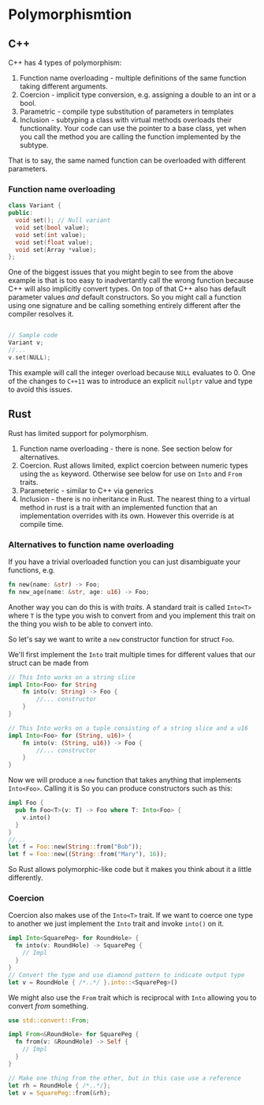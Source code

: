 # Polymorphismtion

## C++

C++ has 4 types of polymorphism:

1. Function name overloading - multiple definitions of the same function taking different arguments. 
2. Coercion - implicit type conversion, e.g. assigning a double to an int or a bool.
3. Parametric - compile type substitution of parameters in templates
4. Inclusion - subtyping a class with virtual methods overloads their functionality. Your code can use the pointer to a base class, yet when you call the method you are calling the function implemented by the subtype.

That is to say, the same named function can be overloaded with different parameters. 

### Function name overloading


```c++
class Variant {
public:
  void set(); // Null variant
  void set(bool value);
  void set(int value);
  void set(float value);
  void set(Array *value);
};
```

One of the biggest issues that you might begin to see from the above example is that is too easy to inadvertantly call the wrong function because C++ will also implicitly convert types. On top of that C++ also has default parameter values _and_ default constructors. So you might call a function using one signature and be calling something entirely different after the compiler resolves it.

```c++

// Sample code
Variant v;
//...
v.set(NULL);
```

This example will call the integer overload because `NULL` evaluates to 0. One of the changes to `C++11` was to introduce an explicit `nullptr` value and type to avoid this issues.

## Rust

Rust has limited support for polymorphism. 

1. Function name overloading - there is none. See section below for alternatives.
2. Coercion. Rust allows limited, explict coercion between numeric types using the `as` keyword. Otherwise see below for use on `Into` and `From` traits.
3. Parameteric - similar to C++ via generics
4. Inclusion - there is no inheritance in Rust. The nearest thing to a virtual method in rust is a trait with an implemented function that an implementation overrides with its own. However this override is at compile time.

### Alternatives to function name overloading

If you have a trivial overloaded function you can just disambiguate your functions, e.g.

```rust
fn new(name: &str) -> Foo;
fn new_age(name: &str, age: u16) -> Foo;
```

Another way you can do this is with _traits_. A standard trait is called `Into<T>` where `T` is the type you wish to convert from and you implement this trait on the thing you wish to be able to convert into. 

So let's say we want to write a `new` constructor function for struct `Foo`.

We'll first implement the `Into` trait multiple times for different values that our struct can be made from

```rust
// This Into works on a string slice
impl Into<Foo> for String
    fn into(v: String) -> Foo {    
        //... constructor
    }    
}

// This Into works on a tuple consisting of a string slice and a u16
impl Into<Foo> for (String, u16)> {    
    fn into(v: (String, u16)) -> Foo {    
        //... constructor
    }    
}
```

Now we will produce a `new` function that takes anything that implements `Into<Foo>`. Calling it is So you can produce constructors such as this:

```rust
impl Foo {
  pub fn Foo<T>(v: T) -> Foo where T: Into<Foo> {
    v.into()
  }
}
//...
let f = Foo::new(String::from("Bob"));
let f = Foo::new((String::from("Mary"), 16));
```

So Rust allows polymorphic-like code but it makes you think about it a little differently.

### Coercion

Coercion also makes use of the `Into<T>` trait. If we want to coerce one type to another we just implement the `Into` trait and invoke `into()` on it.

```rust
impl Into<SquarePeg> for RoundHole> {
  fn into(v: RoundHole) -> SquarePeg {
    // Impl
  }
}
// Convert the type and use diamond pattern to indicate output type
let v = RoundHole { /*..*/ }.into::<SquarePeg>()
```

We might also use the `From` trait which is reciprocal with `Into` allowing you to convert _from_ something. 

```rust
use std::convert::From;

impl From<&RoundHole> for SquarePeg {
  fn from(v: &RoundHole) -> Self {
    // Impl
  }
}

// Make one thing from the other, but in this case use a reference
let rh = RoundHole { /*..*/};
let v = SquarePeg::from(&rh);
```
